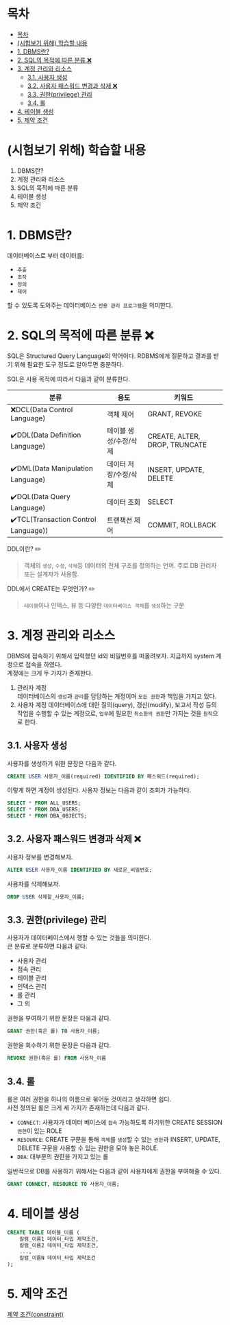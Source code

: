 # 목차

- [목차](#목차)
- [(시험보기 위해) 학습할 내용](#시험보기-위해-학습할-내용)
- [1. DBMS란?](#1-dbms란)
- [2. SQL의 목적에 따른 분류 ❌](#2-sql의-목적에-따른-분류-)
- [3. 계정 관리와 리소스](#3-계정-관리와-리소스)
  - [3.1. 사용자 생성](#31-사용자-생성)
  - [3.2. 사용자 패스워드 변경과 삭제 ❌](#32-사용자-패스워드-변경과-삭제-)
  - [3.3. 권한(privilege) 관리](#33-권한privilege-관리)
  - [3.4. 롤](#34-롤)
- [4. 테이블 생성](#4-테이블-생성)
- [5. 제약 조건](#5-제약-조건)

# (시험보기 위해) 학습할 내용

1. DBMS란?
2. 계정 관리와 리소스
3. SQL의 목적에 따른 분류
4. 테이블 생성
5. 제약 조건

# 1. DBMS란?

데이터베이스로 부터 데이터를:  

- `추출`
- `조작`
- `정의`
- `제어`

할 수 있도록 도와주는 데이터베이스 `전용 관리 프로그램`을 의미한다.  

# 2. SQL의 목적에 따른 분류 ❌

SQL은 Structured Query Language의 약어이다. RDBMS에게 질문하고 결과를 받기 위해 필요한 도구 정도로 알아두면 충분하다.  

SQL은 사용 목적에 따라서 다음과 같이 분류한다.  

|분류|용도|키워드|
|-|-|-|
|❌DCL(Data Control Language)|객체 제어|GRANT, REVOKE|
|✔️DDL(Data Definition Language)|테이블 생성/수정/삭제|CREATE, ALTER, DROP, TRUNCATE|
|✔️DML(Data Manipulation Language)|데이터 저장/수정/삭제|INSERT, UPDATE, DELETE|
|✔️DQL(Data Query Language)|데이터 조회|SELECT|
|✔️TCL(Transaction Control Language))|트랜잭션 제어|COMMIT, ROLLBACK|

DDL이란? ✏️
> 객체의 `생성`, `수정`, `삭제`등 데이터의 전체 구조를 정의하는 언어. 주로 DB 관리자 또는 설계자가 사용함.

DDL에서 CREATE는 무엇인가? ✏️
> `테이블`이나 인덱스, 뷰 등 다양한 `데이터베이스 객체`를 `생성`하는 구문

# 3. 계정 관리와 리소스

DBMS에 접속하기 위해서 입력했던 id와 비밀번호를 떠올려보자. 지금까지 system 계정으로 접속을 하였다.  
계정에는 크게 두 가지가 존재한다.  

1. 관리자 계정  
    데이터베이스의 `생성`과 `관리`를 담당하는 계정이며 `모든 권한`과 책임을 가지고 있다.  
2. 사용자 계정
    데이터베이스에 대한 질의(query), 갱신(modify), 보고서 작성 등의 작업을 수행할 수 있는 계정으로, `업무`에 필요한 `최소한의 권한`만 가지는 것을 `원칙`으로 한다.  

## 3.1. 사용자 생성

사용자를 생성하기 위한 문장은 다음과 같다.  

```sql
CREATE USER 사용자_이름(required) IDENTIFIED BY 패스워드(required);
```

이렇게 하면 계정이 생성된다. 사용자 정보는 다음과 같이 조회가 가능하다.  

```sql
SELECT * FROM ALL_USERS;
SELECT * FROM DBA_USERS;
SELECT * FROM DBA_OBJECTS;
```
## 3.2. 사용자 패스워드 변경과 삭제 ❌

사용자 정보를 변경해보자.  

```sql
ALTER USER 사용자_이름 IDENTIFIED BY 새로운_비밀번호;
```

사용자를 삭제해보자.  

```sql
DROP USER 삭제할_사용자_이름;
```

## 3.3. 권한(privilege) 관리

사용자가 데이터베이스에서 행할 수 있는 것들을 의미한다.  
큰 분류로 분류하면 다음과 같다.  

- 사용자 관리
- 접속 관리
- 테이블 관리
- 인덱스 관리
- 롤 관리
- 그 외

권한을 부여하기 위한 문장은 다음과 같다.  

```sql
GRANT 권한(혹은 롤) TO 사용자_이름;
```

권한을 회수하기 위한 문장은 다음과 같다.  

```sql
REVOKE 권한(혹은 롤) FROM 사용자_이름
```

## 3.4. 롤

롤은 여러 권한을 하나의 이름으로 묶어둔 것이라고 생각하면 쉽다.  
사전 정의된 롤은 크게 세 가지가 존재하는데 다음과 같다.  

- `CONNECT`: 사용자가 데이터 베이스에 `접속` 가능하도록 하기위한 CREATE SESSION `권한`이 있는 ROLE
- `RESOURCE`: CREATE 구문을 통해 `객체`를 `생성`할 수 있는 `권한`과 INSERT, UPDATE, DELETE 구문을 사용할 수 있는 권한을 모아 놓은 ROLE.
- `DBA`: 대부분의 권한을 가지고 있는 롤

일반적으로 DB를 사용하기 위해서는 다음과 같이 사용자에게 권한을 부여해줄 수 있다.  

```sql
GRANT CONNECT, RESOURCE TO 사용자_이름;
```

# 4. 테이블 생성

```sql
CREATE TABLE 테이블_이름 (
    칼럼_이름1 데이터_타입 제약조건,
    칼럼_이름2 데이터_타입 제약조건,
    ...,
    칼럼_이름N 데이터_타입 제약조건
);
```

# 5. 제약 조건

[제약 조건(constraint)](../../database/4.%20DML.md#5-제약-조건constraint)